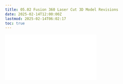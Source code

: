 ```yaml
---
title: 05.02 Fusion 360 Laser Cut 3D Model Revisions
date: 2025-02-14T12:00:00Z
lastmod: 2025-02-14T06:02:17
toc: true
---
```


![Link to included file contents](../../../../digital-fabrication/laser-cutting/fusion-360-laser-cut-3d-model-revisions.md)
